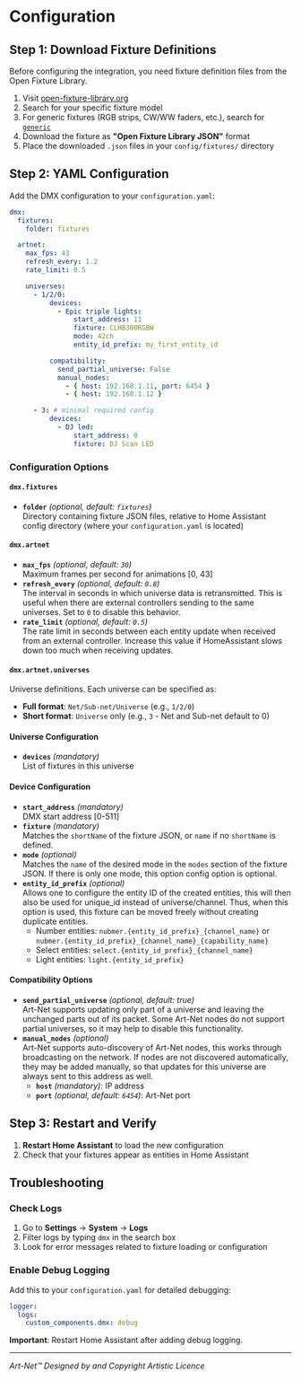 # Configuration

## Step 1: Download Fixture Definitions

Before configuring the integration, you need fixture definition files from the Open Fixture Library.

1. Visit [open-fixture-library.org](https://open-fixture-library.org/)
2. Search for your specific fixture model
3. For generic fixtures (RGB strips, CW/WW faders, etc.), search for [`generic`](https://open-fixture-library.org/search?q=generic)
4. Download the fixture as **"Open Fixture Library JSON"** format
5. Place the downloaded `.json` files in your `config/fixtures/` directory

## Step 2: YAML Configuration

Add the DMX configuration to your `configuration.yaml`:

```yaml
dmx:
  fixtures:
    folder: fixtures

  artnet:
    max_fps: 43
    refresh_every: 1.2
    rate_limit: 0.5

    universes:
      - 1/2/0:
          devices:
            - Epic triple lights:
                start_address: 11
                fixture: CLHB300RGBW
                mode: 42ch
                entity_id_prefix: my_first_entity_id

          compatibility:
            send_partial_universe: False
            manual_nodes:
              - { host: 192.168.1.11, port: 6454 }
              - { host: 192.168.1.12 }

      - 3: # minimal required config
          devices:
            - DJ led:
                start_address: 0
                fixture: DJ Scan LED
```

### Configuration Options

#### `dmx.fixtures`
- **`folder`** *(optional, default: `fixtures`)*  
  Directory containing fixture JSON files, relative to Home Assistant config directory (where your `configuration.yaml` is located)

#### `dmx.artnet`
- **`max_fps`** *(optional, default: `30`)*  
  Maximum frames per second for animations [0, 43]
- **`refresh_every`** *(optional, default: `0.8`)*  
  The interval in seconds in which universe data is retransmitted. This is useful when there are external controllers sending to the same universes. Set to `0` to disable this behavior.
- **`rate_limit`** *(optional, default: `0.5`)*  
  The rate limit in seconds between each entity update when received from an external controller. Increase this value if HomeAssistant slows down too much when receiving updates.

#### `dmx.artnet.universes`
Universe definitions. Each universe can be specified as:

- **Full format**: `Net/Sub-net/Universe` (e.g., `1/2/0`)
- **Short format**: `Universe` only (e.g., `3` - Net and Sub-net default to 0)

#### Universe Configuration
- **`devices`** *(mandatory)*  
  List of fixtures in this universe

#### Device Configuration
- **`start_address`** *(mandatory)*  
  DMX start address [0-511]
- **`fixture`** *(mandatory)*  
  Matches the `shortName` of the fixture JSON, or `name` if no `shortName` is defined.
- **`mode`** *(optional)*  
  Matches the `name` of the desired mode in the `modes` section of the fixture JSON.
  If there is only one mode, this option config option is optional.
- **`entity_id_prefix`** *(optional)*  
  Allows one to configure the entity ID of the created entities, this will then also be used for unique_id instead of universe/channel.
  Thus, when this option is used, this fixture can be moved freely without creating duplicate entities.
  - Number entities: `nubmer.{entity_id_prefix}_{channel_name}` or `nubmer.{entity_id_prefix}_{channel_name}_{capability_name}`
  - Select entities: `select.{entity_id_prefix}_{channel_name}`
  - Light entities: `light.{entity_id_prefix}`
  

#### Compatibility Options
- **`send_partial_universe`** *(optional, default: true)*  
  Art-Net supports updating only part of a universe and leaving the unchanged parts out of its packet.
  Some Art-Net nodes do not support partial universes, so it may help to disable this functionality.
- **`manual_nodes`** *(optional)*  
  Art-Net supports auto-discovery of Art-Net nodes, this works through broadcasting on the network.
  If nodes are not discovered automatically, they may be added manually,
  so that updates for this universe are always sent to this address as well. 
  - **`host`** *(mandatory)*: IP address
  - **`port`** *(optional, default: `6454`)*: Art-Net port

## Step 3: Restart and Verify

1. **Restart Home Assistant** to load the new configuration
2. Check that your fixtures appear as entities in Home Assistant

## Troubleshooting

### Check Logs
1. Go to **Settings** → **System** → **Logs**
2. Filter logs by typing `dmx` in the search box
3. Look for error messages related to fixture loading or configuration

### Enable Debug Logging
Add this to your `configuration.yaml` for detailed debugging:

```yaml
logger:
  logs:
    custom_components.dmx: debug
```

**Important**: Restart Home Assistant after adding debug logging.

---

*Art-Net™ Designed by and Copyright Artistic Licence*